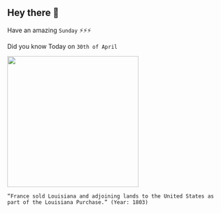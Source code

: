 ## Hey there 👋
Have an amazing `Sunday` ⚡⚡⚡

Did you know Today on `30th of April`
 
 [<img src="https://www.history.com/.image/c_fill%2Ccs_srgb%2Cfl_progressive%2Ch_400%2Cq_auto:good%2Cw_620/MTU3ODc5MDgzNzQ2MDEwODQ3/louisiana-purchase-2.jpg" width="300" />](https://en.wikipedia.org/wiki/Louisiana_Purchase#:~:text=April%2030,%201803) 
 ```
“France sold Louisiana and adjoining lands to the United States as part of the Louisiana Purchase.” (Year: 1803)
```
